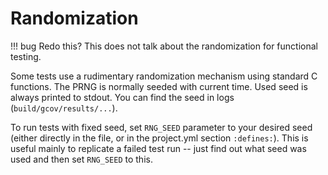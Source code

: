 # Randomization
!!! bug
    Redo this? This does not talk about the randomization for functional testing.

Some tests use a rudimentary randomization mechanism using standard C functions. The PRNG is normally
seeded with current time. Used seed is always printed to stdout. You can find the seed in logs
(`build/gcov/results/...`).

To run tests with fixed seed, set `RNG_SEED` parameter to your
desired seed (either directly in the file, or in the project.yml section `:defines:`). This is
useful mainly to replicate a failed test run -- just find out what seed was used and then
set `RNG_SEED` to this.
